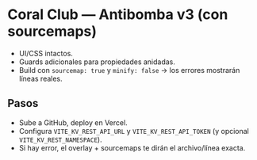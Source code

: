 
# Coral Club — Antibomba v3 (con sourcemaps)
- UI/CSS intactos.
- Guards adicionales para propiedades anidadas.
- Build con `sourcemap: true` y `minify: false` → los errores mostrarán líneas reales.

## Pasos
- Sube a GitHub, deploy en Vercel.
- Configura `VITE_KV_REST_API_URL` y `VITE_KV_REST_API_TOKEN` (y opcional `VITE_KV_REST_NAMESPACE`).
- Si hay error, el overlay + sourcemaps te dirán el archivo/línea exacta.
